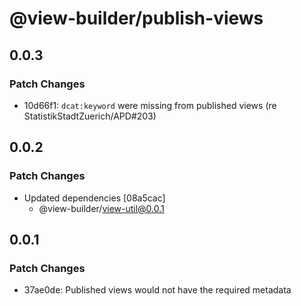 # @view-builder/publish-views

## 0.0.3

### Patch Changes

- 10d66f1: `dcat:keyword` were missing from published views (re StatistikStadtZuerich/APD#203)

## 0.0.2

### Patch Changes

- Updated dependencies [08a5cac]
  - @view-builder/view-util@0.0.1

## 0.0.1

### Patch Changes

- 37ae0de: Published views would not have the required metadata
